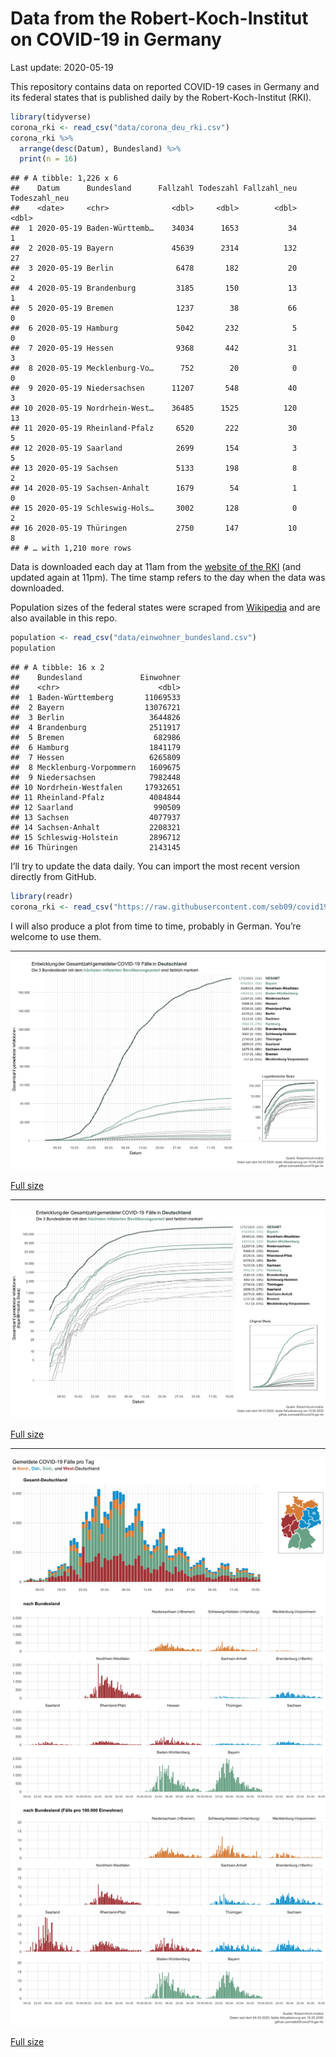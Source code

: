 Data from the Robert-Koch-Institut on COVID-19 in Germany
================
Last update: 2020-05-19

This repository contains data on reported COVID-19 cases in Germany and
its federal states that is published daily by the Robert-Koch-Institut
(RKI).

``` r
library(tidyverse)
corona_rki <- read_csv("data/corona_deu_rki.csv")
corona_rki %>% 
  arrange(desc(Datum), Bundesland) %>% 
  print(n = 16)
```

    ## # A tibble: 1,226 x 6
    ##    Datum      Bundesland      Fallzahl Todeszahl Fallzahl_neu Todeszahl_neu
    ##    <date>     <chr>              <dbl>     <dbl>        <dbl>         <dbl>
    ##  1 2020-05-19 Baden-Württemb…    34034      1653           34             1
    ##  2 2020-05-19 Bayern             45639      2314          132            27
    ##  3 2020-05-19 Berlin              6478       182           20             2
    ##  4 2020-05-19 Brandenburg         3185       150           13             1
    ##  5 2020-05-19 Bremen              1237        38           66             0
    ##  6 2020-05-19 Hamburg             5042       232            5             0
    ##  7 2020-05-19 Hessen              9368       442           31             3
    ##  8 2020-05-19 Mecklenburg-Vo…      752        20            0             0
    ##  9 2020-05-19 Niedersachsen      11207       548           40             3
    ## 10 2020-05-19 Nordrhein-West…    36485      1525          120            13
    ## 11 2020-05-19 Rheinland-Pfalz     6520       222           30             5
    ## 12 2020-05-19 Saarland            2699       154            3             5
    ## 13 2020-05-19 Sachsen             5133       198            8             2
    ## 14 2020-05-19 Sachsen-Anhalt      1679        54            1             0
    ## 15 2020-05-19 Schleswig-Hols…     3002       128            0             2
    ## 16 2020-05-19 Thüringen           2750       147           10             8
    ## # … with 1,210 more rows

Data is downloaded each day at 11am from the [website of the
RKI](https://www.rki.de/DE/Content/InfAZ/N/Neuartiges_Coronavirus/Fallzahlen.html)
(and updated again at 11pm). The time stamp refers to the day when the
data was downloaded.

Population sizes of the federal states were scraped from
[Wikipedia](https://de.wikipedia.org/wiki/Liste_der_deutschen_Bundesl%C3%A4nder_nach_Bev%C3%B6lkerung)
and are also available in this repo.

``` r
population <- read_csv("data/einwohner_bundesland.csv")
population
```

    ## # A tibble: 16 x 2
    ##    Bundesland             Einwohner
    ##    <chr>                      <dbl>
    ##  1 Baden-Württemberg       11069533
    ##  2 Bayern                  13076721
    ##  3 Berlin                   3644826
    ##  4 Brandenburg              2511917
    ##  5 Bremen                    682986
    ##  6 Hamburg                  1841179
    ##  7 Hessen                   6265809
    ##  8 Mecklenburg-Vorpommern   1609675
    ##  9 Niedersachsen            7982448
    ## 10 Nordrhein-Westfalen     17932651
    ## 11 Rheinland-Pfalz          4084844
    ## 12 Saarland                  990509
    ## 13 Sachsen                  4077937
    ## 14 Sachsen-Anhalt           2208321
    ## 15 Schleswig-Holstein       2896712
    ## 16 Thüringen                2143145

I’ll try to update the data daily. You can import the most recent
version directly from GitHub.

``` r
library(readr)
corona_rki <- read_csv("https://raw.githubusercontent.com/seb09/covid19-ger-rki/master/data/corona_deu_rki.csv")
```

I will also produce a plot from time to time, probably in German. You’re
welcome to use them.

-----

<img src="plots/covid19-deu-rki-entwicklung-original-skala.png">

[Full
size](https://github.com/seb09/covid19-ger-rki/raw/master/plots/covid19-deu-rki-entwicklung-original-skala.png)

-----

<img src="plots/covid19-deu-rki-entwicklung.png">

[Full
size](https://github.com/seb09/covid19-ger-rki/raw/master/plots/covid19-deu-rki-entwicklung.png)

-----

<img src="plots/covid19-deu-rki-faelle-pro-tag.png">

[Full
size](https://github.com/seb09/covid19-ger-rki/raw/master/plots/covid19-deu-rki-faelle-pro-tag.png)
